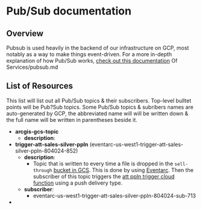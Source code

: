 # Pub/Sub documentation

## Overview

Pubsub is used heavily in the backend of our infrastructure on GCP, most notably as a way to make things event-driven. For a more in-depth explanation of how Pub/Sub works, [check out this documentation](https://github.com/CarrierOps/1P-Wiki/blob/main/wiki/Description%20Of%20Services/pubsub.md) Of Services/pubsub.md

## List of Resources

This list will list out all Pub/Sub topics & their subscribers. Top-level bulltet points will be Pub?Sub topics. Some Pub/Sub topics & subribers names are auto-generated by GCP, the abbreviated name will will be written down & the full name will be written in parentheses beside it.

* **arcgis-gcs-topic**
  * **description**:
* **trigger-att-sales-silver-ppln** (eventarc-us-west1-trigger-att-sales-silver-ppln-804024-852)
  * **description**:
    * Topic that is written to every time a file is dropped in the `sell-through` [bucket in GCS]('https://github.com/CarrierOps/1P-Wiki/blob/main/documentation/gcp/GCS/gcs.md'). This is done by using [Eventarc](''). Then the subscriber of this topic triggers the [att ppln trigger cloud function]('') using a push delivery type.
  * **subscriber**:
    * eventarc-us-west1-trigger-att-sales-silver-ppln-804024-sub-713
* 